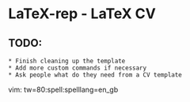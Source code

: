 LaTeX-rep - LaTeX CV
=========

TODO:
-----
    * Finish cleaning up the template
    * Add more custom commands if necessary
    * Ask people what do they need from a CV template

vim: tw=80:spell:spelllang=en_gb

